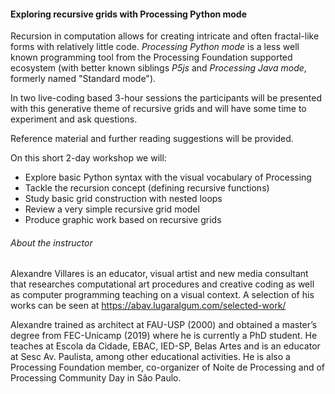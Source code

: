 #### Exploring recursive grids with Processing Python mode

Recursion in computation allows for creating intricate and often fractal-like forms with relatively little code.  *Processing Python mode* is a less well known programming tool from the Processing Foundation supported ecosystem (with better known siblings *P5js* and *Processing Java mode*, formerly named "Standard mode").

In two live-coding based 3-hour sessions the participants will be presented with this generative theme of recursive grids and will have some time to experiment and ask questions.

Reference material and further reading suggestions will be provided.

On this short 2-day workshop we will:

- Explore basic Python syntax with the visual vocabulary of Processing
- Tackle the recursion concept (defining recursive functions)
- Study basic grid construction with nested loops
- Review a very simple recursive grid model
- Produce graphic work based on recursive grids

###### About the instructor

Alexandre Villares is an educator, visual artist and new media consultant that researches computational art procedures and creative coding as well as computer programming teaching on a visual context. A selection of his works can be seen at https://abav.lugaralgum.com/selected-work/

Alexandre trained as architect at FAU-USP (2000) and obtained a master’s degree from FEC-Unicamp (2019) where he is currently a PhD student. He teaches at Escola da Cidade, EBAC, IED-SP, Belas Artes and is an educator at Sesc Av. Paulista, among other educational activities.  He is also a Processing Foundation member, co-organizer of Noite de Processing and of Processing Community Day in São Paulo. 

